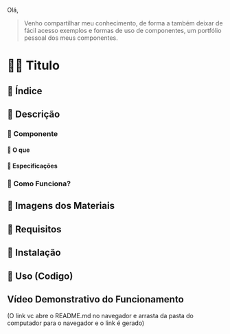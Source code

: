 Olá,
> Venho compartilhar meu conhecimento, de forma a também deixar de fácil acesso exemplos e formas de uso de componentes, um portfólio pessoal dos meus componentes.
 
# 🚶‍♂️ Titulo

## 📌 Índice

## 📌 Descrição 

### 🎯 Componente

#### 📍 O que

#### 🔧 Especificações

### 🎯 Como Funciona? 

## 📌 Imagens dos Materiais 

## 📌 Requisitos  

## 📌 Instalação  

## 📌 Uso (Codigo)

## Vídeo Demonstrativo do Funcionamento

(O link vc abre o README.md no navegador e arrasta da pasta do computador para o navegador e o link é gerado)